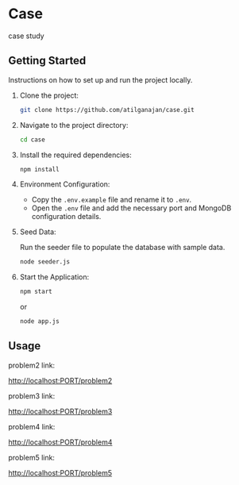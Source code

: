 # Case

case study

## Getting Started

Instructions on how to set up and run the project locally.

1. Clone the project:

    ```bash
    git clone https://github.com/atilganajan/case.git
    ```

2. Navigate to the project directory:

    ```bash
    cd case
    ```

3. Install the required dependencies:

    ```bash
    npm install
    ```

4. Environment Configuration:

    - Copy the `.env.example` file and rename it to `.env`.
    - Open the `.env` file and add the necessary port and MongoDB configuration details.

5. Seed Data:

    Run the seeder file to populate the database with sample data.

    ```bash
    node seeder.js
    ```

6. Start the Application:

    ```bash
    npm start
    ```

    or

    ```bash
    node app.js
    ```

## Usage

problem2 link:

[http://localhost:PORT/problem2](http://localhost:PORT/problem2)

problem3 link:

[http://localhost:PORT/problem3](http://localhost:PORT/problem3)

problem4 link:

[http://localhost:PORT/problem4](http://localhost:PORT/problem4)

problem5 link:

[http://localhost:PORT/problem5](http://localhost:PORT/problem5)




